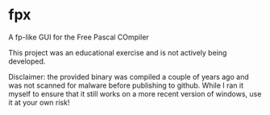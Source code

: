 # fpx
A fp-like GUI for the Free Pascal COmpiler

This project was an educational exercise and is not actively being developed.

Disclaimer: the provided binary was compiled a couple of years ago and was not scanned for malware before publishing to github. While I ran it myself to ensure that it still works on a more recent version of windows, use it at your own risk!
